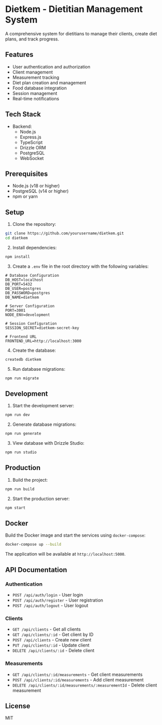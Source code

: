 # Dietkem - Dietitian Management System

A comprehensive system for dietitians to manage their clients, create diet plans, and track progress.

## Features

- User authentication and authorization
- Client management
- Measurement tracking
- Diet plan creation and management
- Food database integration
- Session management
- Real-time notifications

## Tech Stack

- Backend:
  - Node.js
  - Express.js
  - TypeScript
  - Drizzle ORM
  - PostgreSQL
  - WebSocket

## Prerequisites

- Node.js (v18 or higher)
- PostgreSQL (v14 or higher)
- npm or yarn

## Setup

1. Clone the repository:
```bash
git clone https://github.com/yourusername/dietkem.git
cd dietkem
```

2. Install dependencies:
```bash
npm install
```

3. Create a `.env` file in the root directory with the following variables:
```env
# Database Configuration
DB_HOST=localhost
DB_PORT=5432
DB_USER=postgres
DB_PASSWORD=postgres
DB_NAME=dietkem

# Server Configuration
PORT=3001
NODE_ENV=development

# Session Configuration
SESSION_SECRET=dietkem-secret-key

# Frontend URL
FRONTEND_URL=http://localhost:3000
```

4. Create the database:
```bash
createdb dietkem
```

5. Run database migrations:
```bash
npm run migrate
```

## Development

1. Start the development server:
```bash
npm run dev
```

2. Generate database migrations:
```bash
npm run generate
```

3. View database with Drizzle Studio:
```bash
npm run studio
```

## Production

1. Build the project:
```bash
npm run build
```

2. Start the production server:
```bash
npm start
```

## Docker

Build the Docker image and start the services using `docker-compose`:

```bash
docker-compose up --build
```

The application will be available at `http://localhost:5000`.

## API Documentation

### Authentication

- `POST /api/auth/login` - User login
- `POST /api/auth/register` - User registration
- `POST /api/auth/logout` - User logout

### Clients

- `GET /api/clients` - Get all clients
- `GET /api/clients/:id` - Get client by ID
- `POST /api/clients` - Create new client
- `PUT /api/clients/:id` - Update client
- `DELETE /api/clients/:id` - Delete client

### Measurements

- `GET /api/clients/:id/measurements` - Get client measurements
- `POST /api/clients/:id/measurements` - Add client measurement
- `DELETE /api/clients/:id/measurements/:measurementId` - Delete client measurement

## License

MIT 
